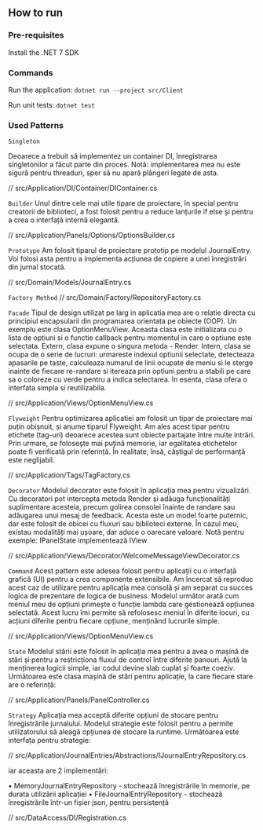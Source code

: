 ## How to run

### Pre-requisites

Install the .NET 7 SDK

### Commands

Run the application: `dotnet run --project src/Client`

Run unit tests: `dotnet test`


### Used Patterns

`Singleton`

Deoarece a trebuit să implementez un container DI, înregistrarea singletonilor a făcut parte din proces. Notă: implementarea mea nu este sigură pentru threaduri, sper să nu apară plângeri legate de asta.

// src/Application/DI/Container/DIContainer.cs

`Builder`
Unul dintre cele mai utile tipare de proiectare, în special pentru creatorii de biblioteci, a fost folosit pentru a reduce lanțurile if else și pentru a crea o interfață internă elegantă.

// src/Application/Panels/Options/OptionsBuilder.cs

`Prototype`
Am folosit tiparul de proiectare prototip pe modelul JournalEntry. Voi folosi asta pentru a implementa acțiunea de copiere a unei înregistrări din jurnal stocată.

// src/Domain/Models/JournalEntry.cs

`Factory Method`
// src/Domain/Factory/RepositoryFactory.cs

`Facade`
Tipul de design utilizat pe larg in aplicatia mea are o relatie directa cu principiul encapsularii din programarea orientata pe obiecte (OOP). Un exemplu este clasa OptionMenuView. Aceasta clasa este initializata cu o lista de optiuni si o functie callback pentru momentul in care o optiune este selectata. Extern, clasa expune o singura metoda - Render. Intern, clasa se ocupa de o serie de lucruri: urmareste indexul optiunii selectate, detecteaza apasarile pe taste, calculeaza numarul de linii ocupate de meniu si le sterge inainte de fiecare re-randare si itereaza prin optiuni pentru a stabili pe care sa o coloreze cu verde pentru a indica selectarea. In esenta, clasa ofera o interfata simpla si reutilizabila.

// src/Application/Views/OptionMenuView.cs

`Flyweight`
Pentru optimizarea aplicatiei am folosit un tipar de proiectare mai puțin obișnuit, și anume tiparul Flyweight. Am ales acest tipar pentru etichete (tag-uri) deoarece acestea sunt obiecte partajate între multe intrări. Prin urmare, se folosește mai puțină memorie, iar egalitatea etichetelor poate fi verificată prin referință. În realitate, însă, câștigul de performanță este neglijabil.

// src/Application/Tags/TagFactory.cs

`Decorator`
Modelul decorator este folosit în aplicația mea pentru vizualizări. Cu decoratori pot intercepta metoda Render și adăuga funcționalități suplimentare acesteia, precum golirea consolei înainte de randare sau adăugarea unui mesaj de feedback. Acesta este un model foarte puternic, dar este folosit de obicei cu fluxuri sau biblioteci externe. În cazul meu, existau modalități mai ușoare, dar aduce o oarecare valoare.
Notă pentru exemple: IPanelState implementează IView

// src/Application/Views/Decorator/WelcomeMessageViewDecorator.cs

`Command`
Acest pattern este adesea folosit pentru aplicații cu o interfață grafică (UI) pentru a crea componente extensibile. Am încercat să reproduc acest caz de utilizare pentru aplicația mea consolă și am separat cu succes logica de prezentare de logica de business. Modelul următor arată cum meniul meu de opțiuni primește o funcție lambda care gestionează opțiunea selectată. Acest lucru îmi permite să refolosesc meniul în diferite locuri, cu acțiuni diferite pentru fiecare opțiune, menținând lucrurile simple.

// src/Application/Views/OptionMenuView.cs

`State`
Modelul stării este folosit în aplicația mea pentru a avea o mașină de stări și pentru a restricționa fluxul de control între diferite panouri. Ajută la menținerea logicii simple, iar codul devine slab cuplat și foarte coeziv. Următoarea este clasa mașină de stări pentru aplicație, la care fiecare stare are o referință:

// src/Application/Panels/PanelController.cs

`Strategy`
Aplicația mea acceptă diferite opțiuni de stocare pentru înregistrările jurnalului. Modelul strategie este folosit pentru a permite utilizatorului să aleagă opțiunea de stocare la runtime. Următoarea este interfața pentru strategie:

// src/Application/JournalEntries/Abstractions/IJournalEntryRepository.cs

iar aceasta are 2 implementări:

•	MemoryJournalEntryRepository - stochează înregistrările în memorie, pe durata utilizării aplicației
•	FileJournalEntryRepository - stochează înregistrările într-un fișier json, pentru persistență

// src/DataAccess/DI/Registration.cs
